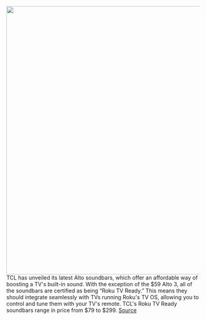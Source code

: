 <img src='https://cdn.vox-cdn.com/thumbor/eA2mZxYt2rm78CrgN8wyy8HD5pw=/0x264:720x720/1200x800/filters:focal(279x488:393x602)/cdn.vox-cdn.com/uploads/chorus_image/image/67550922/720x720_raydanz_Clear_Dialogue__1_.0.jpg' width='700px' /><br/>
TCL has unveiled its latest Alto soundbars, which offer an affordable way of boosting a TV's built-in sound. With the exception of the $59 Alto 3, all of the soundbars are certified as being “Roku TV Ready.” This means they should integrate seamlessly with TVs running Roku's TV OS, allowing you to control and tune them with your TV's remote. TCL's Roku TV Ready soundbars range in price from $79 to $299.
<a href='https://www.theverge.com/2020/9/29/21493125/tcl-alto-soundbar-9-plus-8i-6-plus-3-bluetooth-airplay-google-assistant-dolby-atmos-surround-sound'> Source <a/>